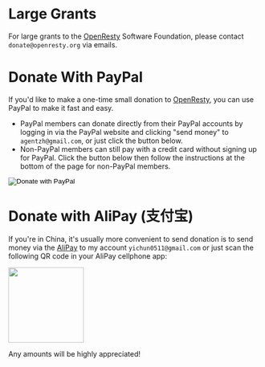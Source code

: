 <!---
    @title         Donate Online
    @creator       Yichun Zhang
    @created       2012-01-11 07:32 GMT
    @modifier      Yichun Zhang
    @modifier_link yichun-zhang
    @modified      2015-12-29 22:33 GMT
    @changes       48
--->


#  Large Grants

For large grants to the [OpenResty](openresty.html) Software Foundation, please contact `donate@openresty.org` via emails.


#  Donate With PayPal

If you'd like to make a one-time small donation to [OpenResty](openresty.html), you can use PayPal to make it fast and easy.

* PayPal members can donate directly from their PayPal accounts by logging in via the PayPal website and clicking "send money" to `agentzh@gmail.com`, or just click the button below.
* Non-PayPal members can still pay with a credit card without signing up for PayPal. Click the button below then follow the instructions at the bottom of the page for non-PayPal members.

<html>
<form name="_xclick" action="https://www.paypal.com/cgi-bin/webscr" method="post" target="_blank">
<input type="hidden" name="cmd" value="_xclick">
<input type="hidden" name="business" value="agentzh@gmail.com">
<input type="hidden" name="item_name" value="OpenResty Donation (in USD)">
<input type="hidden" name="currency_code" value="USD">
<input type="hidden" name="amount" value="">
<input type="image" src="/images/donate_button_paypal_01.gif" border="0" name="submit" alt="Donate with PayPal">
</form>
</html>


#  Donate with AliPay (支付宝)

If you're in China, it's usually more convenient to send donation is to send money via the [AliPay](http://www.alipay.com/) to my account `yichun0511@gmail.com` or just scan the following QR code in your AliPay cellphone app:

<html>
<img src="/images/alipay-qrcode.png" width="150">
</html>

Any amounts will be highly appreciated!
